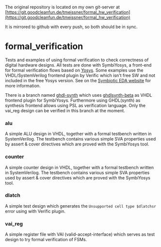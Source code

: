 The original repository is located on my own git-server at [https://git.goodcleanfun.de/tmeissner/formal_hw_verification](https://git.goodcleanfun.de/tmeissner/formal_hw_verification)

It is mirrored to github with every push, so both should be in sync.


# formal_verification

Tests and examples of using formal verification to check correctness of digital hardware designs. All tests are done with SymbiYosys, a front-end for formal verification flows based on [Yosys](https://github.com/YosysHQ). Some examples use the VHDL/SystemVerilog frontend plugin by Verific which isn't free SW and not included in the free Yosys version. See on the [Symbiotic EDA website](https://www.symbioticeda.com) for more information.

There is a branch named [ghdl-synth](https://github.com/tmeissner/formal_hw_verification/tree/ghdl-synth) which uses [ghdlsynth-beta](https://github.com/tgingold/ghdlsynth-beta) as VHDL frontend plugin for SymbiYosys. Furthermore using GHDL(synth) as synthesis frontend allows using PSL as verification language. Only the vai_reg design can be verified in this branch at the moment.

### alu
A simple ALU design in VHDL, together with a formal testbench written in SystemVerilog. The testbench contains various simple SVA properties used by assert & cover directives which are proved with the SymbiYosys tool.

### counter
A simple counter design in VHDL, together with a formal testbench written in SystemVerilog. The testbench contains various simple SVA properties used by assert & cover directives which are proved with the SymbiYosys tool.

### dlatch
A simple test design which generates the `Unsupported cell type $dlatchsr` error using with Verific plugin.

### vai_reg
A simple register file with VAI (valid-accept-interface) which serves as test design to try formal verification of FSMs.